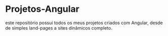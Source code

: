 # Projetos-Angular
este repositório possui todos os meus projetos criados com Angular, desde de simples land-pages a sites dinâmicos completo.
